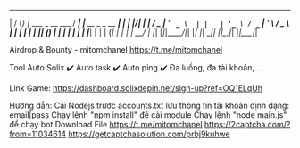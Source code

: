  __  __ _ _                     ____ _                      _ 
|  \/  (_) |_ ___  _ __ ___    / ___| |__   __ _ _ __   ___| |
| |\/| | | __/ _ \| '_ ` _ \  | |   | '_ \ / _` | '_ \ / _ \ |
| |  | | | || (_) | | | | | | | |___| | | | (_| | | | |  __/ |
|_|  |_|_|\__\___/|_| |_| |_|  \____|_| |_|\__,_|_| |_|\___|_|

Airdrop & Bounty - mitomchanel
https://t.me/mitomchanel

Tool Auto Solix
✔️ Auto task
✔️ Auto ping
✔️ Đa luồng, đa tài khoản,...

Link Game: https://dashboard.solixdepin.net/sign-up?ref=OQ1ELqUh

Hướng dẫn:
Cài Nodejs trước
accounts.txt lưu thông tin tài khoản định dạng: email|pass
Chạy lệnh "npm install" để cài module
Chạy lệnh "node main.js" để chạy bot
Download File
https://t.me/mitomchanel
https://2captcha.com/?from=11034614
https://getcaptchasolution.com/prbj9kuhwe

